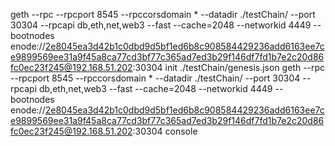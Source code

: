 geth --rpc --rpcport 8545 --rpccorsdomain * --datadir ./testChain/ --port 30304 --rpcapi db,eth,net,web3 --fast --cache=2048 --networkid 4449 --bootnodes enode://2e8045ea3d42b1c0dbd9d5bf1ed6b8c908584429236add6163ee7ce9899569ee31a9f45a8ca77cd3bf77c365ad7ed3b29f146df7fd1b7e2c20d86fc0ec23f245@192.168.51.202:30304 init ./testChain/genesis.json
geth --rpc --rpcport 8545 --rpccorsdomain * --datadir ./testChain/ --port 30304 --rpcapi db,eth,net,web3 --fast --cache=2048 --networkid 4449 --bootnodes enode://2e8045ea3d42b1c0dbd9d5bf1ed6b8c908584429236add6163ee7ce9899569ee31a9f45a8ca77cd3bf77c365ad7ed3b29f146df7fd1b7e2c20d86fc0ec23f245@192.168.51.202:30304 console
